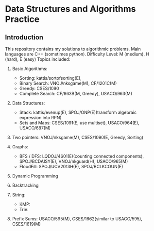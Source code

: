 # Data Structures and Algorithms Practice
## Introduction
This repository contains my solutions to algorithmic problems. Main languages are C++ (sometimes python). 
Difficulty Level: M (medium), H (hard), E (easy)
Topics included:
1. Basic Algorithms:
    * Sorting: kattis/sortofsorting(E),
    * Binary Search: VNOJ/nksgame(M), CF/1201C(M)
    * Greedy: CSES/1090
    * Complete Search: CF/863B(M, Greedy), USACO/963(M)

2. Data Structures:
    * Stack: kattis/evenup(E), SPOJ/ONP(E)(transform algebraic expression into RPN)
    * Sets and Maps: CSES/1091(E, use multiset), USACO/964(E), USACO/687(M)
    

3. Two pointers: VNOJ/nksgame(M), CSES/1090(E, Greedy, Sorting)

4. Graphs:
    * BFS / DFS: LQDOJ/4601(E)(counting connected components), SPOJ/BCDAISY(E), VNOJ/nkguard(H), USACO/965(M)
    * FloodFill: SPOJ/UCV2013H(E), SPOJ/BCLKCOUN(E)

5. Dynamic Programming

6. Backtracking

7. String:
    * KMP:
    * Trie:

8. Prefix Sums: USACO/595(M), CSES/1662(similar to USACO/595), CSES/1619(M)